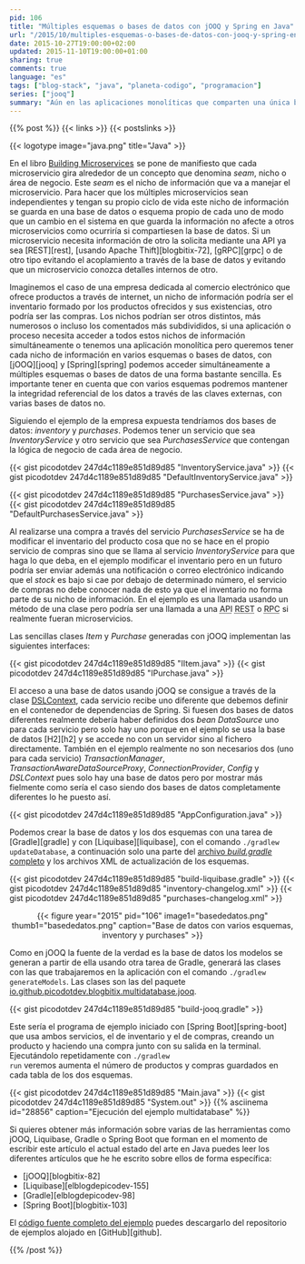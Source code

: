 ```yaml
---
pid: 106
title: "Múltiples esquemas o bases de datos con jOOQ y Spring en Java"
url: "/2015/10/multiples-esquemas-o-bases-de-datos-con-jooq-y-spring-en-java/"
date: 2015-10-27T19:00:00+02:00
updated: 2015-11-10T19:00:00+01:00
sharing: true
comments: true
language: "es"
tags: ["blog-stack", "java", "planeta-codigo", "programacion"]
series: ["jooq"]
summary: "Aún en las aplicaciones monolíticas que comparten una única base de datos tratamos de dividirla en varios servicios que manejen cierto nicho de información con la intención de que un cambio en una parte sea transparente para las otras partes. Cada servicio de la aplicación monolítica podría potencialmente convertirse en un microservicio y en este caso para que cada micoservicio tenga un ciclo de vida independiente compartir la base de datos es algo a evitar. Incluso en las aplicaciones monolíticas podemos querer guardar cada nicho de información en su propio esquema para evitar acoplamiento entre las diferentes partes o también como forma de tener varios servidores de bases de datos y escalar la aplicación en cierta forma. En estos casos necesitaremos que la aplicación acceda a varios esquemas o bases de datos simultáneamente, con jOOQ y Spring es bastante sencillo."
---
```


{{% post %}}
{{< links >}}
{{< postslinks >}}

{{< logotype image="java.png" title="Java" >}}

En el libro <a href="http://www.amazon.es/gp/product/1491950358/ref=as_li_ss_tl?ie=UTF8&camp=3626&creative=24822&creativeASIN=1491950358&linkCode=as2&tag=blobit-21">Building Microservices</a><img src="https://ir-es.amazon-adsystem.com/e/ir?t=blobit-21&l=as2&o=30&a=1491950358" width="1" height="1" border="0" alt="" style="border:none !important; margin:0px !important;"> se pone de manifiesto que cada microservicio gira alrededor de un concepto que denomina _seam_, nicho o área de negocio. Este _seam_ es el nicho de información que va a manejar el microservicio. Para hacer que los múltiples microservicios sean independientes y tengan su propio ciclo de vida este nicho de información se guarda en una base de datos o esquema propio de cada uno de modo que un cambio en el sistema en que guarda la información no afecte a otros microservicios como ocurriría si compartiesen la base de datos. Si un microservicio necesita información de otro la solicita mediante una API ya sea [REST][rest], [usando Apache Thift][blogbitix-72], [gRPC][grpc] o de otro tipo evitando el acoplamiento a través de la base de datos y evitando que un microservicio conozca detalles internos de otro.

Imaginemos el caso de una empresa dedicada al comercio electrónico que ofrece productos a través de internet, un nicho de información podría ser el inventario formado por los productos ofrecidos y sus existencias, otro podría ser las compras. Los nichos podrían ser otros distintos, más numerosos o incluso los comentados más subdivididos, si una aplicación o proceso necesita acceder a todos estos nichos de información simultáneamente o tenemos una aplicación monolítica pero queremos tener cada nicho de información en varios esquemas o bases de datos, con [jOOQ][jooq] y [Spring][spring] podemos acceder simultáneamente a múltiples esquemas o bases de datos de una forma bastante sencilla. Es importante tener en cuenta que con varios esquemas podremos mantener la integridad referencial de los datos a través de las claves externas, con varias bases de datos no.

Siguiendo el ejemplo de la empresa expuesta tendríamos dos bases de datos: _inventory_ y _purchases_. Podemos tener un servicio que sea _InventoryService_ y otro servicio que sea _PurchasesService_ que contengan la lógica de negocio de cada área de negocio.

{{< gist picodotdev 247d4c1189e851d89d85 "InventoryService.java" >}}
{{< gist picodotdev 247d4c1189e851d89d85 "DefaultInventoryService.java" >}}

{{< gist picodotdev 247d4c1189e851d89d85 "PurchasesService.java" >}}
{{< gist picodotdev 247d4c1189e851d89d85 "DefaultPurchasesService.java" >}}

Al realizarse una compra a través del servicio _PurchasesService_ se ha de modificar el inventario del producto cosa que no se hace en el propio servicio de compras sino que se llama al servicio _InventoryService_ para que haga lo que deba, en el ejemplo modificar el inventario pero en un futuro podría ser enviar además una notificación o correo electrónico indicando que el _stock_ es bajo si cae por debajo de determinado número, el servicio de compras no debe conocer nada de esto ya que el inventario no forma parte de su nicho de información. En el ejemplo es una llamada usando un método de una clase pero podría ser una llamada a una <abbr title="Application Programming Interface">API</abbr> <abbr title="Representational State Transfer">REST</abbr> o <abbr title="Remote Procedure Call">RPC</abbr> si realmente fueran microservicios.

Las sencillas clases _Item_ y _Purchase_ generadas con jOOQ implementan las siguientes interfaces:

{{< gist picodotdev 247d4c1189e851d89d85 "IItem.java" >}}
{{< gist picodotdev 247d4c1189e851d89d85 "IPurchase.java" >}}

El acceso a una base de datos usando jOOQ se consigue a través de la clase [DSLContext](http://www.jooq.org/javadoc/latest/org/jooq/DSLContext.html), cada servicio recibe uno diferente que debemos definir en el contenedor de dependencias de Spring. Si fuesen dos bases de datos diferentes realmente debería haber definidos dos _bean_ _DataSource_ uno para cada servicio pero solo hay uno porque en el ejemplo se usa la base de datos [H2][h2] y se accede no con un servidor sino al fichero directamente. También en el ejemplo realmente no son necesarios dos (uno para cada servicio) _TransactionManager_, _TransactionAwareDataSourceProxy_, _ConnectionProvider_, _Config_ y _DSLContext_ pues solo hay una base de datos pero por mostrar más fielmente como sería el caso siendo dos bases de datos completamente diferentes lo he puesto así.

{{< gist picodotdev 247d4c1189e851d89d85 "AppConfiguration.java" >}}

Podemos crear la base de datos y los dos esquemas con una tarea de [Gradle][gradle] y con [Liquibase][liquibase], con el comando <code>./gradlew updateDatabase</code>, a continuación solo una parte del [archivo _build.gradle_ completo](https://github.com/picodotdev/blog-ejemplos/blob/master/Multidatabase/build.gradle) y los archivos XML de actualización de los esquemas.

{{< gist picodotdev 247d4c1189e851d89d85 "build-liquibase.gradle" >}}
{{< gist picodotdev 247d4c1189e851d89d85 "inventory-changelog.xml" >}}
{{< gist picodotdev 247d4c1189e851d89d85 "purchases-changelog.xml" >}}

<div class="media" style="text-align: center;">
    {{< figure year="2015" pid="106"
        image1="basededatos.png" thumb1="basededatos.png"
        caption="Base de datos con varios esquemas, inventory y purchases" >}}
</div>

Como en jOOQ la fuente de la verdad es la base de datos los modelos se generan a partir de ella usando otra tarea de Gradle, generará las clases con las que trabajaremos en la aplicación con el comando <code>./gradlew generateModels</code>. Las clases son las del paquete [io.github.picodotdev.blogbitix.multidatabase.jooq](https://github.com/picodotdev/blog-ejemplos/tree/master/Multidatabase/src/main/java/io/github/picodotdev/blogbitix/multidatabase/jooq).

{{< gist picodotdev 247d4c1189e851d89d85 "build-jooq.gradle" >}}

Este sería el programa de ejemplo iniciado con [Spring Boot][spring-boot] que usa ambos servicios, el de inventario y el de compras, creando un producto y haciendo una compra junto con su salida en la terminal. Ejecutándolo repetidamente con <code>./gradlew run</code> veremos aumenta el número de productos y compras guardados en cada tabla de los dos esquemas.

{{< gist picodotdev 247d4c1189e851d89d85 "Main.java" >}}
{{< gist picodotdev 247d4c1189e851d89d85 "System.out" >}}
{{% asciinema id="28856" caption="Ejecución del ejemplo multidatabase" %}}

Si quieres obtener más información sobre varias de las herramientas como jOOQ, Liquibase, Gradle o Spring Boot que forman en el momento de escribir este artículo el actual estado del arte en Java puedes leer los diferentes artículos que he he escrito sobre ellos de forma específica:

* [jOOQ][blogbitix-82]
* [Liquibase][elblogdepicodev-155]
* [Gradle][elblogdepicodev-98]
* [Spring Boot][blogbitix-103]

El [código fuente completo del ejemplo](https://github.com/picodotdev/blog-ejemplos/tree/master/Multidatabase) puedes descargarlo del repositorio de ejemplos alojado en [GitHub][github].

{{% /post %}}
